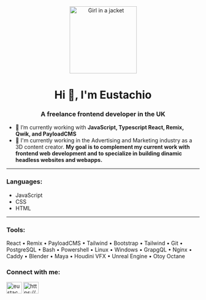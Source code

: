 <div align="center"><img src="./circular_profile_pic.png" alt="Girl in a jacket" width="175" height="175"></div>
<h1 align="center">Hi 👋, I'm Eustachio</h1>
<h3 align="center">A freelance frontend developer in the UK</h3>

- 🌱 I’m currently working with **JavaScript, Typescript React, Remix, Qwik, and PayloadCMS**
- 🔭 I'm currently working in the Advertising and Marketing industry as a 3D content creator. **My goal is to complement my current work with frontend web development and to specialize in building dinamic headless websites and webapps.**

---

<h3 align="left">Languages:</h3>
    <ul> 
        <li>JavaScript</li>
        <li>CSS</li>
        <li>HTML</li>
    </ul>

----

<h3 align="left">Tools:</h3>

<p>React • Remix • PayloadCMS • Tailwind • Bootstrap • Tailwind • Git • PostgreSQL • Bash • Powershell • Linux • Windows • GrapgQL • Nginx • Caddy • Blender • Maya • Houdini VFX • Unreal Engine • Otoy Octane</p>

<h3 align="left">Connect with me:</h3>
<p align="left">
<a href="https://twitter.com/eustachi0" target="blank"><img align="center" src="https://raw.githubusercontent.com/rahuldkjain/github-profile-readme-generator/master/src/images/icons/Social/twitter.svg" alt="eustachi0" height="30" width="40" /></a>
<a href="https://linkedin.com/in/https://www.linkedin.com/in/eustachiodipaola/" target="blank"><img align="center" src="https://raw.githubusercontent.com/rahuldkjain/github-profile-readme-generator/master/src/images/icons/Social/linked-in-alt.svg" alt="https://www.linkedin.com/in/eustachiodipaola/" height="30" width="40" /></a>
</p>
